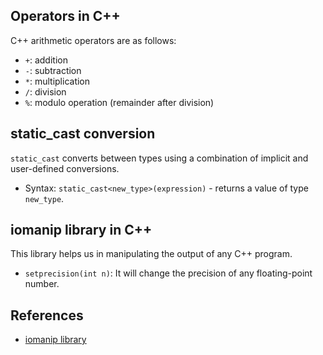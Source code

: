 ## Operators in C++

C++ arithmetic operators are as follows: 
* `+`: addition
* `-`: subtraction
* `*`: multiplication
* `/`: division
* `%`: modulo operation (remainder after division)

## static_cast conversion

`static_cast` converts between types using a combination of implicit and user-defined conversions.
* Syntax: `static_cast<new_type>(expression)` - returns a value of type `new_type`.

## iomanip library in C++

This library helps us in manipulating the output of any C++ program.
* `setprecision(int n)`: It will change the precision of any floating-point number.

## References
* [iomanip library](https://www.educba.com/c-plus-plus-iomanip/)
